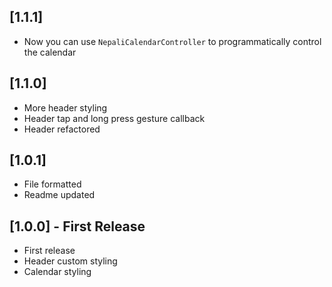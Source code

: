 ## [1.1.1]
* Now you can use `NepaliCalendarController` to programmatically control the calendar

## [1.1.0]
* More header styling
* Header tap and long press gesture callback
* Header refactored

## [1.0.1]
* File formatted
* Readme updated

## [1.0.0] - First Release

* First release
* Header custom styling
* Calendar styling
